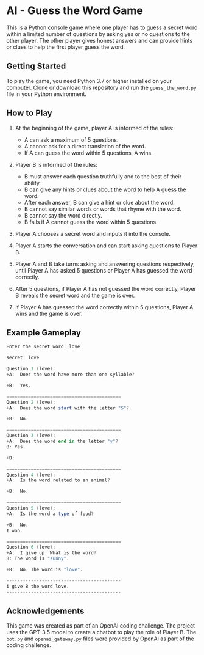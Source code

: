 # AI - Guess the Word Game

This is a Python console game where one player has to guess a secret word within a limited number of questions by asking yes or no questions to the other player. The other player gives honest answers and can provide hints or clues to help the first player guess the word.

## Getting Started

To play the game, you need Python 3.7 or higher installed on your computer. Clone or download this repository and run the `guess_the_word.py` file in your Python environment.

## How to Play

1. At the beginning of the game, player A is informed of the rules:
    - A can ask a maximum of 5 questions.
    - A cannot ask for a direct translation of the word.
    - If A can guess the word within 5 questions, A wins.

2. Player B is informed of the rules:
    - B must answer each question truthfully and to the best of their ability.
    - B can give any hints or clues about the word to help A guess the word.
    - After each answer, B can give a hint or clue about the word.
    - B cannot say similar words or words that rhyme with the word.
    - B cannot say the word directly.
    - B fails if A cannot guess the word within 5 questions.
3. Player A chooses a secret word and inputs it into the console.

4. Player A starts the conversation and can start asking questions to Player B.

5. Player A and B take turns asking and answering questions respectively, until Player A has asked 5 questions or Player A has guessed the word correctly.

6. After 5 questions, if Player A has not guessed the word correctly, Player B reveals the secret word and the game is over.

7. If Player A has guessed the word correctly within 5 questions, Player A wins and the game is over.

## Example Gameplay

```powershell
Enter the secret word: love

secret: love

Question 1 (love):
+A:  Does the word have more than one syllable?

+B:  Yes.

==========================================
Question 2 (love):
+A:  Does the word start with the letter "S"?

+B:  No.

==========================================
Question 3 (love):
+A:  Does the word end in the letter "y"?
B: Yes.

+B: 

==========================================
Question 4 (love):
+A:  Is the word related to an animal?

+B:  No.

==========================================
Question 5 (love):
+A:  Is the word a type of food?

+B:  No.
I won.

==========================================
Question 6 (love):
+A:  I give up. What is the word?
B: The word is "sunny".

+B:  No. The word is "love".

------------------------------------------
i give B the word love.
------------------------------------------
```

## Acknowledgements

This game was created as part of an OpenAI coding challenge. The project uses the GPT-3.5 model to create a chatbot to play the role of Player B. The `bot.py` and `openai_gateway.py` files were provided by OpenAI as part of the coding challenge.
